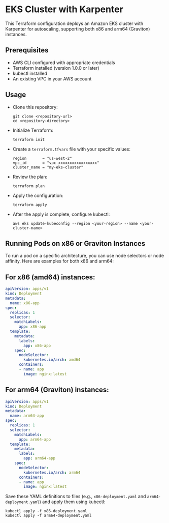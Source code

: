 # EKS Cluster with Karpenter

This Terraform configuration deploys an Amazon EKS cluster with Karpenter for autoscaling, supporting both x86 and arm64 (Graviton) instances.

## Prerequisites
* AWS CLI configured with appropriate credentials
* Terraform installed (version 1.0.0 or later)
* kubectl installed
* An existing VPC in your AWS account

## Usage
* Clone this repository:
    ```shell
    git clone <repository-url>
    cd <repository-directory>
    ```
* Initialize Terraform:
    ```shell
    terraform init
    ```
* Create a `terraform.tfvars` file with your specific values:
    ```shell
    region       = "us-west-2"
    vpc_id       = "vpc-xxxxxxxxxxxxxxxxx"
    cluster_name = "my-eks-cluster"
    ```
* Review the plan:
    ```shell
    terraform plan
    ```
* Apply the configuration:
    ```shell
    terraform apply
    ```
* After the apply is complete, configure kubectl:
    ```shell
    aws eks update-kubeconfig --region <your-region> --name <your-cluster-name>
    ```
## Running Pods on x86 or Graviton Instances

To run a pod on a specific architecture, you can use node selectors or node affinity. Here are examples for both x86 and arm64:

## For x86 (amd64) instances:
```yaml
apiVersion: apps/v1
kind: Deployment
metadata:
  name: x86-app
spec:
  replicas: 1
  selector:
    matchLabels:
      app: x86-app
  template:
    metadata:
      labels:
        app: x86-app
    spec:
      nodeSelector:
        kubernetes.io/arch: amd64
      containers:
      - name: app
        image: nginx:latest
```
## For arm64 (Graviton) instances:
```yaml
apiVersion: apps/v1
kind: Deployment
metadata:
  name: arm64-app
spec:
  replicas: 1
  selector:
    matchLabels:
      app: arm64-app
  template:
    metadata:
      labels:
        app: arm64-app
    spec:
      nodeSelector:
        kubernetes.io/arch: arm64
      containers:
      - name: app
        image: nginx:latest
```
Save these YAML definitions to files (e.g., `x86-deployment.yaml` and `arm64-deployment.yaml`) and apply them using kubectl:
```shell
kubectl apply -f x86-deployment.yaml
kubectl apply -f arm64-deployment.yaml
```

